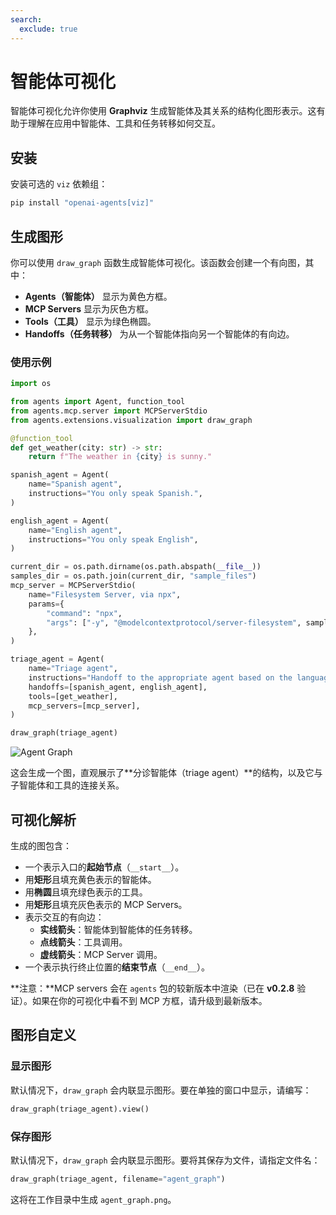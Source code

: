 ```yaml
---
search:
  exclude: true
---
```

# 智能体可视化

智能体可视化允许你使用 **Graphviz** 生成智能体及其关系的结构化图形表示。这有助于理解在应用中智能体、工具和任务转移如何交互。

## 安装

安装可选的 `viz` 依赖组：

```bash
pip install "openai-agents[viz]"
```

## 生成图形

你可以使用 `draw_graph` 函数生成智能体可视化。该函数会创建一个有向图，其中：

- **Agents（智能体）** 显示为黄色方框。
- **MCP Servers** 显示为灰色方框。
- **Tools（工具）** 显示为绿色椭圆。
- **Handoffs（任务转移）** 为从一个智能体指向另一个智能体的有向边。

### 使用示例

```python
import os

from agents import Agent, function_tool
from agents.mcp.server import MCPServerStdio
from agents.extensions.visualization import draw_graph

@function_tool
def get_weather(city: str) -> str:
    return f"The weather in {city} is sunny."

spanish_agent = Agent(
    name="Spanish agent",
    instructions="You only speak Spanish.",
)

english_agent = Agent(
    name="English agent",
    instructions="You only speak English",
)

current_dir = os.path.dirname(os.path.abspath(__file__))
samples_dir = os.path.join(current_dir, "sample_files")
mcp_server = MCPServerStdio(
    name="Filesystem Server, via npx",
    params={
        "command": "npx",
        "args": ["-y", "@modelcontextprotocol/server-filesystem", samples_dir],
    },
)

triage_agent = Agent(
    name="Triage agent",
    instructions="Handoff to the appropriate agent based on the language of the request.",
    handoffs=[spanish_agent, english_agent],
    tools=[get_weather],
    mcp_servers=[mcp_server],
)

draw_graph(triage_agent)
```

![Agent Graph](../assets/images/graph.png)

这会生成一个图，直观展示了**分诊智能体（triage agent）**的结构，以及它与子智能体和工具的连接关系。

## 可视化解析

生成的图包含：

- 一个表示入口的**起始节点**（`__start__`）。
- 用**矩形**且填充黄色表示的智能体。
- 用**椭圆**且填充绿色表示的工具。
- 用**矩形**且填充灰色表示的 MCP Servers。
- 表示交互的有向边：
  - **实线箭头**：智能体到智能体的任务转移。
  - **点线箭头**：工具调用。
  - **虚线箭头**：MCP Server 调用。
- 一个表示执行终止位置的**结束节点**（`__end__`）。

**注意：**MCP servers 会在 `agents` 包的较新版本中渲染（已在 **v0.2.8** 验证）。如果在你的可视化中看不到 MCP 方框，请升级到最新版本。

## 图形自定义

### 显示图形
默认情况下，`draw_graph` 会内联显示图形。要在单独的窗口中显示，请编写：

```python
draw_graph(triage_agent).view()
```

### 保存图形
默认情况下，`draw_graph` 会内联显示图形。要将其保存为文件，请指定文件名：

```python
draw_graph(triage_agent, filename="agent_graph")
```

这将在工作目录中生成 `agent_graph.png`。